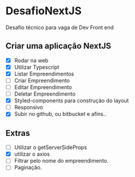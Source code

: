 # DesafioNextJS
Desafio técnico para vaga de Dev Front end

## Criar uma aplicação NextJS
- [x] Rodar na web
- [x] Utilizar Typescript
- [x] Listar Empreendimentos
- [ ] Criar Empreendimento
- [ ] Editar Empreendimento
- [ ] Deletar Empreendimento
- [x] Styled-components para construção do layout 
- [ ] Responsivo
- [x] Subir no github, ou bitbucket e afins..

## Extras
- [ ] Utilizar o getServerSideProps
- [x] utilizar o axios
- [ ] Filtrar pelo nome do empreendimento.
- [ ] Paginação.
